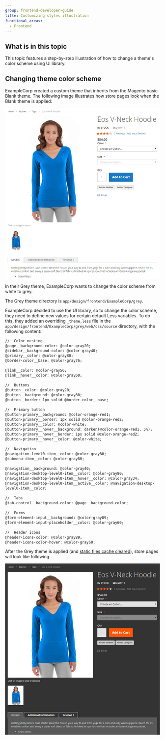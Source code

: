 ```yaml
---
group: frontend-developer-guide
title: Customizing styles illustration
functional_areas:
  - Frontend
---
```


## What is in this topic

This topic features a step-by-step illustration of how to change a theme's color scheme using UI library.

## Changing theme color scheme

ExampleCorp created a custom theme that inherits from the Magento basic Blank theme.
The following image illustrates how store pages look when the Blank theme is applied:

![product page when Blank applied](../../_images/frontend/practice_blank.png)

In their Grey theme, ExampleCorp wants to change the color scheme from white to grey.

The Grey theme directory is `app/design/frontend/ExampleCorp/grey`.

ExampleCorp decided to use the UI library, so to change the color scheme, they need to define new values for certain default Less variables.
To do this, they added an overriding `_theme.less` file in the `app/design/frontend/ExampleCorp/grey/web/css/source` directory, with the following content:

```less
//  Color nesting
@page__background-color: @color-gray20;
@sidebar__background-color: @color-gray40;
@primary__color: @color-gray80;
@border-color__base: @color-gray76;

@link__color: @color-gray56;
@link__hover__color: @color-gray60;

//  Buttons
@button__color: @color-gray20;
@button__background: @color-gray80;
@button__border: 1px solid @border-color__base;

//  Primary button
@button-primary__background: @color-orange-red1;
@button-primary__border: 1px solid @color-orange-red2;
@button-primary__color: @color-white;
@button-primary__hover__background: darken(@color-orange-red1, 5%);
@button-primary__hover__border: 1px solid @color-orange-red2;
@button-primary__hover__color: @color-white;

//  Navigation
@navigation-level0-item__color: @color-gray80;
@submenu-item__color: @color-gray80;

@navigation__background: @color-gray40;
@navigation-desktop-level0-item__color: @color-gray80;
@navigation-desktop-level0-item__hover__color: @color-gray34;
@navigation-desktop-level0-item__active__color: @navigation-desktop-level0-item__color;

//  Tabs
@tab-control__background-color: @page__background-color;

//  Forms
@form-element-input__background: @color-gray89;
@form-element-input-placeholder__color: @color-gray60;

//  Header icons
@header-icons-color: @color-gray89;
@header-icons-color-hover: @color-gray60;
```

After the Grey theme is applied (and [static files cache cleared](../caching.md#clean-cache-cleancache)), store pages will look like following:

![product page when Grey applied](../../_images/frontend/css_practice.png)
